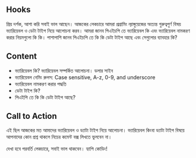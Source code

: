 ## Hooks
প্রিয় দর্শক,
আশা করি সবাই ভাল আছেন।
আজকের লেকচারে আমরা প্রগ্রামিং ল্যাঙ্গুয়েজের অত্যন্ত গুরুত্বপুর্ণ বিষয় ভ্যারিয়েবল ও ডেটা টাইপ নিয়ে আলোচনা করব। আমরা জানব পিএইচপি তে ভ্যারিয়েবল কি এবং ভ্যারিয়েবল নামকরণ করার নিয়মগুলো কি কি। পাশাপাশি জানব পিএইচপি তে কি কি ডেটা টাইপ আছে এবং সেগুলোর ব্যাবহার কি?

## Content
- ভ্যারিয়েবল কি? ভ্যারিয়েবল সম্পর্কিত আলোচনা। ডলার সাইন
- ভ্যারিয়েবল নেমিং রুলস: Case sensitive, A-z, 0-9, and underscore
- ভ্যারিয়েবল নামকরণ করার পদ্ধতি
- ডেটা টাইপ কি?
- পিএইপি তে কি কি ডেটা টাইপ আছে?

## Call to Action
এই ছিল আজকের মত আমাদের ভ্যারিয়েবল ও ড্যাটা টাইপ নিয়ে আলোচনা। ভ্যারিয়েবল কিংবা ড্যাটা টাইপ বিষয়ে আপনাদের কোন প্রশ্ন থাকলে নিচের কমেন্ট বক্স লিখতে ভুলবেন না।

দেখা হবে পরবর্তি লেকচারে, সবাই ভাল থাকবেন। হ্যাপি কোডিং!
